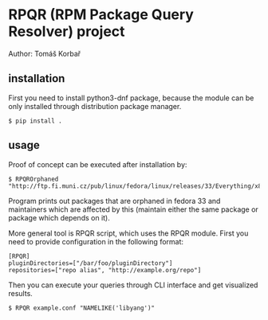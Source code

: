 # RPQR (RPM Package Query Resolver) project
Author: Tomáš Korbař

## installation
First you need to install python3-dnf package, because the module can be
only installed through distribution package manager.
```
$ pip install .
```
## usage
Proof of concept can be executed after installation by:

```
$ RPQROrphaned "http://ftp.fi.muni.cz/pub/linux/fedora/linux/releases/33/Everything/x86_64/os/"
```

Program prints out packages that are orphaned in fedora 33 and maintainers
which are affected by this (maintain either the same package or package which depends on it).

More general tool is RPQR script, which uses the RPQR module.
First you need to provide configuration in the following format:
```
[RPQR]
pluginDirectories=["/bar/foo/pluginDirectory"]
repositories=["repo alias", "http://example.org/repo"]
```

Then you can execute your queries through CLI interface and get visualized results.
```
$ RPQR example.conf "NAMELIKE('libyang')"
```
